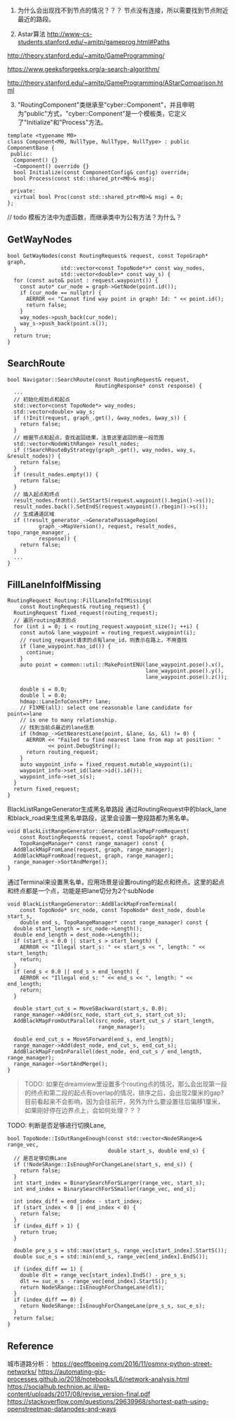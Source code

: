 1. 为什么会出现找不到节点的情况？？？
节点没有连接，所以需要找到节点附近最近的路段。

2. Astar算法
http://www-cs-students.stanford.edu/~amitp/gameprog.html#Paths  

http://theory.stanford.edu/~amitp/GameProgramming/  

https://www.geeksforgeeks.org/a-search-algorithm/  

http://theory.stanford.edu/~amitp/GameProgramming/AStarComparison.html  


3. "RoutingComponent"类继承至"cyber::Component"，并且申明为"public"方式，"cyber::Component"是一个模板类，它定义了"Initialize"和"Process"方法。  
```
template <typename M0>
class Component<M0, NullType, NullType, NullType> : public ComponentBase {
 public:
  Component() {}
  ~Component() override {}
  bool Initialize(const ComponentConfig& config) override;
  bool Process(const std::shared_ptr<M0>& msg);

 private:
  virtual bool Proc(const std::shared_ptr<M0>& msg) = 0;
};
```
// todo 模板方法中为虚函数，而继承类中为公有方法？为什么？


## GetWayNodes
```
bool GetWayNodes(const RoutingRequest& request, const TopoGraph* graph,
                 std::vector<const TopoNode*>* const way_nodes,
                 std::vector<double>* const way_s) {
  for (const auto& point : request.waypoint()) {
    const auto* cur_node = graph->GetNode(point.id());
    if (cur_node == nullptr) {
      AERROR << "Cannot find way point in graph! Id: " << point.id();
      return false;
    }
    way_nodes->push_back(cur_node);
    way_s->push_back(point.s());
  }
  return true;
}
```

## SearchRoute

```
bool Navigator::SearchRoute(const RoutingRequest& request,
                            RoutingResponse* const response) {
  ...
  // 初始化规划点和起点
  std::vector<const TopoNode*> way_nodes;
  std::vector<double> way_s;
  if (!Init(request, graph_.get(), &way_nodes, &way_s)) {
    return false;
  }
  // 根据节点和起点，查找返回结果，注意这里返回的是一段范围
  std::vector<NodeWithRange> result_nodes;
  if (!SearchRouteByStrategy(graph_.get(), way_nodes, way_s, &result_nodes)) {
    return false;
  }
  if (result_nodes.empty()) {
    return false;
  }
  // 插入起点和终点
  result_nodes.front().SetStartS(request.waypoint().begin()->s());
  result_nodes.back().SetEndS(request.waypoint().rbegin()->s());
  // 生成通道区域
  if (!result_generator_->GeneratePassageRegion(
          graph_->MapVersion(), request, result_nodes, topo_range_manager_,
          response)) {
    return false;
  }
  ...
}
```

## FillLaneInfoIfMissing
```
RoutingRequest Routing::FillLaneInfoIfMissing(
    const RoutingRequest& routing_request) {
  RoutingRequest fixed_request(routing_request);
  // 遍历routing请求的点
  for (int i = 0; i < routing_request.waypoint_size(); ++i) {
    const auto& lane_waypoint = routing_request.waypoint(i);
    // routing_request请求的点有lane_id，则表示在路上，不用查找
    if (lane_waypoint.has_id()) {
      continue;
    }
    auto point = common::util::MakePointENU(lane_waypoint.pose().x(),
                                            lane_waypoint.pose().y(),
                                            lane_waypoint.pose().z());

    double s = 0.0;
    double l = 0.0;
    hdmap::LaneInfoConstPtr lane;
    // FIXME(all): select one reasonable lane candidate for point=>lane
    // is one to many relationship.
    // 找到当前点最近的lane信息
    if (hdmap_->GetNearestLane(point, &lane, &s, &l) != 0) {
      AERROR << "Failed to find nearest lane from map at position: "
             << point.DebugString();
      return routing_request;
    }
    auto waypoint_info = fixed_request.mutable_waypoint(i);
    waypoint_info->set_id(lane->id().id());
    waypoint_info->set_s(s);
  }
  return fixed_request;
}
```
BlackListRangeGenerator生成黑名单路段
通过RoutingRequest中的black_lane和black_road来生成黑名单路段，这里会设置一整段路都为黑名单。
```
void BlackListRangeGenerator::GenerateBlackMapFromRequest(
    const RoutingRequest& request, const TopoGraph* graph,
    TopoRangeManager* const range_manager) const {
  AddBlackMapFromLane(request, graph, range_manager);
  AddBlackMapFromRoad(request, graph, range_manager);
  range_manager->SortAndMerge();
}
```
通过Terminal来设置黑名单，应用场景是设置routing的起点和终点。这里的起点和终点都是一个点，功能是把lane切分为2个subNode
```
void BlackListRangeGenerator::AddBlackMapFromTerminal(
    const TopoNode* src_node, const TopoNode* dest_node, double start_s,
    double end_s, TopoRangeManager* const range_manager) const {
  double start_length = src_node->Length();
  double end_length = dest_node->Length();
  if (start_s < 0.0 || start_s > start_length) {
    AERROR << "Illegal start_s: " << start_s << ", length: " << start_length;
    return;
  }
  if (end_s < 0.0 || end_s > end_length) {
    AERROR << "Illegal end_s: " << end_s << ", length: " << end_length;
    return;
  }

  double start_cut_s = MoveSBackward(start_s, 0.0);
  range_manager->Add(src_node, start_cut_s, start_cut_s);
  AddBlackMapFromOutParallel(src_node, start_cut_s / start_length,
                             range_manager);

  double end_cut_s = MoveSForward(end_s, end_length);
  range_manager->Add(dest_node, end_cut_s, end_cut_s);
  AddBlackMapFromInParallel(dest_node, end_cut_s / end_length, range_manager);
  range_manager->SortAndMerge();
}
```
> TODO: 如果在dreamview里设置多个routing点的情况，那么会出现第一段的终点和第二段的起点有overlap的情况，排序之后，会出现2厘米的gap?目前看起来不会影响，因为会往前开，另外为什么要设置往后偏移1厘米，如果刚好停在边界点上，会如何处理？？？


TODO: 判断是否足够进行切换Lane, 
```
bool TopoNode::IsOutRangeEnough(const std::vector<NodeSRange>& range_vec,
                                double start_s, double end_s) {
  // 是否足够切换Lane
  if (!NodeSRange::IsEnoughForChangeLane(start_s, end_s)) {
    return false;
  }
  int start_index = BinarySearchForSLarger(range_vec, start_s);
  int end_index = BinarySearchForSSmaller(range_vec, end_s);

  int index_diff = end_index - start_index;
  if (start_index < 0 || end_index < 0) {
    return false;
  }
  if (index_diff > 1) {
    return true;
  }

  double pre_s_s = std::max(start_s, range_vec[start_index].StartS());
  double suc_e_s = std::min(end_s, range_vec[end_index].EndS());

  if (index_diff == 1) {
    double dlt = range_vec[start_index].EndS() - pre_s_s;
    dlt += suc_e_s - range_vec[end_index].StartS();
    return NodeSRange::IsEnoughForChangeLane(dlt);
  }
  if (index_diff == 0) {
    return NodeSRange::IsEnoughForChangeLane(pre_s_s, suc_e_s);
  }
  return false;
}
```


## Reference
城市道路分析：
https://geoffboeing.com/2016/11/osmnx-python-street-networks/
https://automating-gis-processes.github.io/2018/notebooks/L6/network-analysis.html
https://socialhub.technion.ac.il/wp-content/uploads/2017/08/revise_version-final.pdf
https://stackoverflow.com/questions/29639968/shortest-path-using-openstreetmap-datanodes-and-ways

